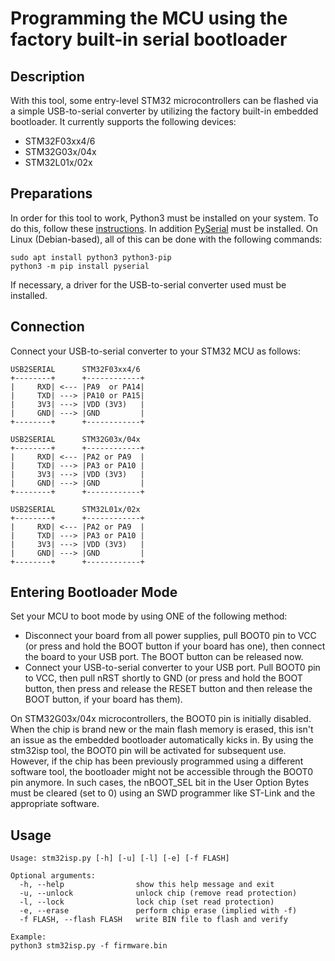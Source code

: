 # Programming the MCU using the factory built-in serial bootloader
## Description
With this tool, some entry-level STM32 microcontrollers can be flashed via a simple USB-to-serial converter by utilizing the factory built-in embedded bootloader. It currently supports the following devices:
- STM32F03xx4/6
- STM32G03x/04x
- STM32L01x/02x

## Preparations
In order for this tool to work, Python3 must be installed on your system. To do this, follow these [instructions](https://www.pythontutorial.net/getting-started/install-python/). In addition [PySerial](https://github.com/pyserial/pyserial) must be installed. On Linux (Debian-based), all of this can be done with the following commands:

```
sudo apt install python3 python3-pip
python3 -m pip install pyserial
```

If necessary, a driver for the USB-to-serial converter used must be installed.

## Connection
Connect your USB-to-serial converter to your STM32 MCU as follows:

```
USB2SERIAL      STM32F03xx4/6
+--------+      +------------+
|     RXD| <--- |PA9  or PA14|
|     TXD| ---> |PA10 or PA15|
|     3V3| ---> |VDD (3V3)   |
|     GND| ---> |GND         |
+--------+      +------------+

USB2SERIAL      STM32G03x/04x
+--------+      +------------+
|     RXD| <--- |PA2 or PA9  |
|     TXD| ---> |PA3 or PA10 |
|     3V3| ---> |VDD (3V3)   |
|     GND| ---> |GND         |
+--------+      +------------+

USB2SERIAL      STM32L01x/02x
+--------+      +------------+
|     RXD| <--- |PA2 or PA9  |
|     TXD| ---> |PA3 or PA10 |
|     3V3| ---> |VDD (3V3)   |
|     GND| ---> |GND         |
+--------+      +------------+
```

## Entering Bootloader Mode
Set your MCU to boot mode by using ONE of the following method:
- Disconnect your board from all power supplies, pull BOOT0 pin to VCC (or press and hold the BOOT button if your board has one), then connect the board to your USB port. The BOOT button can be released now.
- Connect your USB-to-serial converter to your USB port. Pull BOOT0 pin to VCC, then pull nRST shortly to GND (or press and hold the BOOT button, then press and release the RESET button and then release the BOOT button, if your board has them).

On STM32G03x/04x microcontrollers, the BOOT0 pin is initially disabled. When the chip is brand new or the main flash memory is erased, this isn't an issue as the embedded bootloader automatically kicks in. By using the stm32isp tool, the BOOT0 pin will be activated for subsequent use. However, if the chip has been previously programmed using a different software tool, the bootloader might not be accessible through the BOOT0 pin anymore. In such cases, the nBOOT_SEL bit in the User Option Bytes must be cleared (set to 0) using an SWD programmer like ST-Link and the appropriate software.

## Usage
```
Usage: stm32isp.py [-h] [-u] [-l] [-e] [-f FLASH]

Optional arguments:
  -h, --help                show this help message and exit
  -u, --unlock              unlock chip (remove read protection)
  -l, --lock                lock chip (set read protection)
  -e, --erase               perform chip erase (implied with -f)
  -f FLASH, --flash FLASH   write BIN file to flash and verify

Example:
python3 stm32isp.py -f firmware.bin
```
